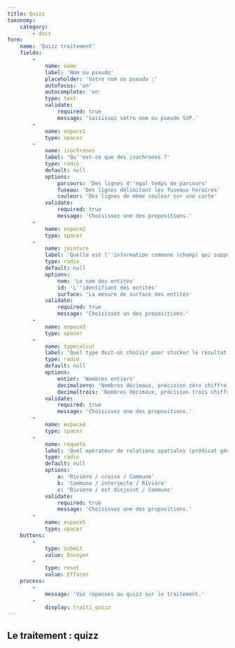 ```yaml
---
title: Quizz
taxonomy:
    category:
        - docs
form:
    name: 'Quizz traitement'
    fields:
        -
            name: name
            label: 'Nom ou pseudo'
            placeholder: 'Votre nom ou pseudo :'
            autofocus: 'on'
            autocomplete: 'on'
            type: text
            validate:
                required: true
                message: 'Saisissez votre nom ou pseudo SVP.'
        -
            name: espace1
            type: spacer
        -
            name: isochrones
            label: 'Qu''est-ce que des isochrones ?'
            type: radio
            default: null
            options:
                parcours: 'Des lignes d''égal temps de parcours'
                fuseau: 'Des lignes délimitant les fuseaux horaires'
                couleur: 'Des lignes de même couleur sur une carte'
            validate:
                required: true
                message: 'Choisissez une des propositions.'
        -
            name: espace2
            type: spacer
        -
            name: jointure
            label: 'Quelle est l''information commune (champ) qui supporte correctement les jointures attributaires ?'
            type: radio
            default: null
            options:
                nom: 'Le nom des entités'
                id: 'L''identifiant des entités'
                surface: 'La mesure de surface des entités'
            validate:
                required: true
                message: 'Choisissez un des propositions.'
        -
            name: espace3
            type: spacer
        -
            name: typecalcul
            label: 'Quel type doit-on choisir pour stocker le résultat d''un champ calculé de la part des résidences secondaires dans les logements ?'
            type: radio
            default: null
            options:
                entier: 'Nombres entiers'
                decimalzero: 'Nombres décimaux, précision zéro chiffre après la virgule'
                decimaltrois: 'Nombres décimaux, précision trois chiffres après la virgule'
            validate:
                required: true
                message: 'Choisissez une des propositions.'
        -
            name: espace4
            type: spacer
        -
            name: requete
            label: 'Quel opérateur de relations spatiales (prédicat géométrique) utiliser pour trouver les communes traversées par une rivière ?'
            type: radio
            default: null
            options:
                a: 'Rivière / croise / Commune'
                b: 'Commune / intersecte / Rivière'
                c: 'Rivière / est disjoint / Commune'
            validate:
                required: true
                message: 'Choisissez une des propositions.'
        -
            name: espace5
            type: spacer
    buttons:
        -
            type: submit
            value: Envoyer
        -
            type: reset
            value: Effacer
    process:
        -
            message: 'Vos réponses au quizz sur le traitement.'
        -
            display: trait1_quizz
---
```


## Le traitement : quizz